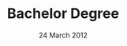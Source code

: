 ---
title: Bachelor Degree
description: I got my Bachelor Degree in Computer Science at the University of Udine with a thesis on the automatic constrained camera control in a 3D environment.
date: 24 March 2012
category: work
layout: page
published: true
---